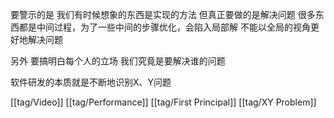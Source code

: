 要警示的是 我们有时候想象的东西是实现的方法 但真正要做的是解决问题 很多东西都是中间过程，为了一些中间的步骤优化，会陷入局部解 不能以全局的视角更好地解决问题

另外 要搞明白每个人的立场 我们究竟是要解决谁的问题

软件研发的本质就是不断地识别X、Y问题

[[tag/Video]] [[tag/Performance]] [[tag/First Principal]] [[tag/XY Problem]]